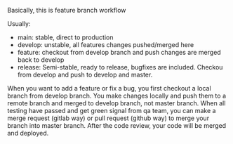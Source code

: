 Basically, this is feature branch workflow

Usually:
- main: stable, direct to production
- develop: unstable, all features changes pushed/merged here
- feature: checkout from develop branch and push changes are merged back to develop
- release: Semi-stable, ready to release, bugfixes are included. Checkou from develop and push to
            develop and master.

When you want to add a feature or fix a bug, you first checkout a local branch from develop branch. You make changes locally and push them to a remote branch and merged to develop branch, not master branch. When all testing have passed and get green signal from qa team, you can make a merge request (gitlab way) or pull request (github way) to merge your branch into master branch. After the code review, your code will be merged and deployed.